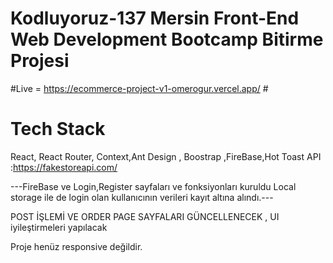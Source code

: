 # Kodluyoruz-137 Mersin Front-End Web Development Bootcamp Bitirme Projesi

#Live =  https://ecommerce-project-v1-omerogur.vercel.app/ #

# Tech Stack # 
React, React Router, Context,Ant Design , Boostrap ,FireBase,Hot Toast API :https://fakestoreapi.com/


---FireBase ve Login,Register sayfaları ve fonksiyonları kuruldu Local storage ile de login olan kullanıcının verileri kayıt altına alındı.---

POST İŞLEMİ  VE ORDER PAGE SAYFALARI GÜNCELLENECEK , UI iyileştirmeleri yapılacak 

Proje henüz responsive değildir.
